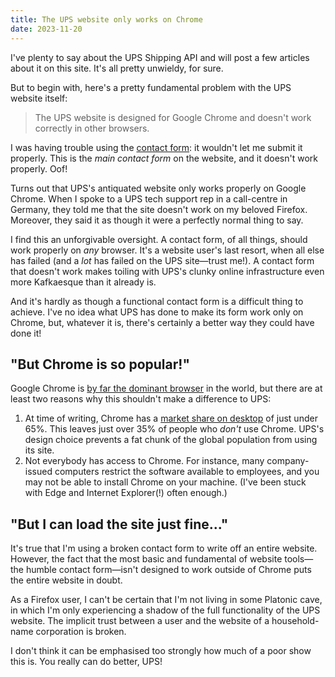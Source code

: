 ```yaml
---
title: The UPS website only works on Chrome
date: 2023-11-20
---
```


I've plenty to say about the UPS Shipping API and will post a few articles about it on this site. It's all pretty unwieldy, for sure.

But to begin with, here's a pretty fundamental problem with the UPS website itself:

> The UPS website is designed for Google Chrome and doesn't work correctly in other browsers.

I was having trouble using the [contact form](https://www.ups.com/upsemail/input?loc=en_GB): it wouldn't let me submit it properly. This is the _main contact form_ on the website, and it doesn't work properly. Oof!

Turns out that UPS's antiquated website only works properly on Google Chrome. When I spoke to a UPS tech support rep in a call-centre in Germany, they told me that the site doesn't work on my beloved Firefox. Moreover, they said it as though it were a perfectly normal thing to say.

I find this an unforgivable oversight. A contact form, of all things, should work properly on _any_ browser. It's a website user's last resort, when all else has failed (and a _lot_ has failed on the UPS site&mdash;trust me!). A contact form that doesn't work makes toiling with UPS's clunky online infrastructure even more Kafkaesque than it already is.

And it's hardly as though a functional contact form is a difficult thing to achieve. I've no idea what UPS has done to make its form work only on Chrome, but, whatever it is, there's certainly a better way they could have done it!

## "But Chrome is so popular!"

Google Chrome is [by far the dominant browser](https://gs.statcounter.com/) in the world, but there are at least two reasons why this shouldn't make a difference to UPS:

1. At time of writing, Chrome has a [market share on desktop](https://gs.statcounter.com/browser-market-share/desktop/worldwide) of just under 65%. This leaves just over 35% of people who _don't_ use Chrome. UPS's design choice prevents a fat chunk of the global population from using its site.
2. Not everybody has access to Chrome. For instance, many company-issued computers restrict the software available to employees, and you may not be able to install Chrome on your machine. (I've been stuck with Edge and Internet Explorer(!) often enough.)

## "But I can load the site just fine..."

It's true that I'm using a broken contact form to write off an entire website. However, the fact that the most basic and fundamental of website tools&mdash;the humble contact form&mdash;isn't designed to work outside of Chrome puts the entire website in doubt.

As a Firefox user, I can't be certain that I'm not living in some Platonic cave, in which I'm only experiencing a shadow of the full functionality of the UPS website. The implicit trust between a user and the website of a household-name corporation is broken.

I don't think it can be emphasised too strongly how much of a poor show this is. You really can do better, UPS!

